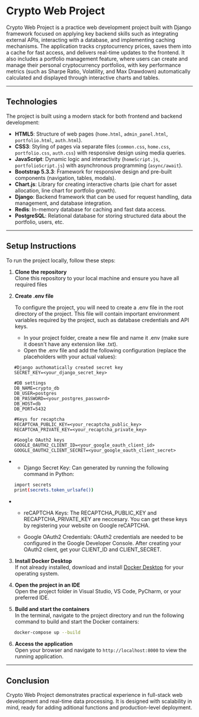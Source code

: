# Crypto Web Project
Crypto Web Project is a practice web development project built with Django framework focused on applying key backend skills such as integrating external APIs, interacting with a database, and implementing caching mechanisms.
The application tracks cryptocurrency prices, saves them into a cache for fast access, and delivers real-time updates to the frontend. It also includes a portfolio management feature, where users can create and manage their personal cryptocurrency portfolios, with key performance metrics (such as Sharpe Ratio, Volatility, and Max Drawdown) automatically calculated and displayed through interactive charts and tables.

---

## Technologies

The project is built using a modern stack for both frontend and backend development:

- **HTML5**: Structure of web pages (`home.html`, `admin_panel.html`, `portfolio.html`, `auth.html`).
- **CSS3**: Styling of pages via separate files (`common.css`, `home.css`, `portfolio.css`, `auth.css`) with responsive design using media queries.
- **JavaScript**: Dynamic logic and interactivity (`homeScript.js`, `portfolioScript.js`) with asynchronous programming (`async/await`).
- **Bootstrap 5.3.3**: Framework for responsive design and pre-built components (navigation, tables, modals).
- **Chart.js**: Library for creating interactive charts (pie chart for asset allocation, line chart for portfolio growth).
- **Django**: Backend framework that can be used for request handling, data management, and database integration.
- **Redis**: In-memory database for caching and fast data access.
- **PostgreSQL**: Relational database for storing structured data about the portfolio, users, etc.

---

## Setup Instructions

To run the project locally, follow these steps:

1. **Clone the repository**  
   Clone this repository to your local machine and ensure you have all required files
   

3. **Create .env file**

   To configure the project, you will need to create a .env file in the root directory of the project. This file will contain important environment variables required by the project, such as database credentials and API keys.
   - In your project folder, create a new file and name it .env (make sure it doesn't have any extension like .txt).
   - Open the .env file and add the following configuration (replace the placeholders with your actual values):
```env
   #Django authomatically created secret key
   SECRET_KEY=<your_django_secret_key>

   #DB settings
   DB_NAME=crypto_db
   DB_USER=postgres
   DB_PASSWORD=<your_postgres_password>
   DB_HOST=db
   DB_PORT=5432

   #Keys for recaptcha
   RECAPTCHA_PUBLIC_KEY=<your_recaptcha_public_key>
   RECAPTCHA_PRIVATE_KEY=<your_recaptcha_private_key>

   #Google OAuth2 keys
   GOOGLE_OAUTH2_CLIENT_ID=<your_google_oauth_client_id>
   GOOGLE_OAUTH2_CLIENT_SECRET=<your_google_oauth_client_secret>
```
-   
   - Django Secret Key: Can generated by running the following command in Python:
```bash
   import secrets
   print(secrets.token_urlsafe())
```
-
  - reCAPTCHA Keys: The RECAPTCHA_PUBLIC_KEY and RECAPTCHA_PRIVATE_KEY are neccesary. You can get these keys by registering your website on Google reCAPTCHA.

  - Google OAuth2 Credentials: OAuth2 credentials are needed to be configured in the Google Developer Console. After creating your OAuth2 client, get your CLIENT_ID and CLIENT_SECRET.

3. **Install Docker Desktop**  
   If not already installed, download and install [Docker Desktop](https://www.docker.com/products/docker-desktop/) for your operating system.

4. **Open the project in an IDE**  
   Open the project folder in Visual Studio, VS Code, PyCharm, or your preferred IDE.

5. **Build and start the containers**  
   In the terminal, navigate to the project directory and run the following command to build and start the Docker containers:  
```bash
   docker-compose up --build
```

6. **Access the application**  
Open your browser and navigate to `http://localhost:8000` to view the running application.

---

## Conclusion

Crypto Web Project demonstrates practical experience in full-stack web development and real-time data processing.
It is designed with scalability in mind, ready for adding aditional functions and production-level deployment.

